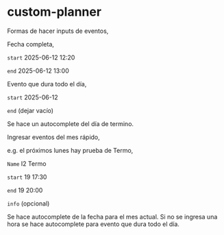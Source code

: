 # custom-planner

Formas de hacer inputs de eventos,

Fecha completa, 

```start``` 2025-06-12 12:20

```end``` 2025-06-12 13:00

Evento que dura todo el día,

```start``` 2025-06-12

```end``` (dejar vacío) 

Se hace un autocomplete del día de termino.

Ingresar eventos del mes rápido,

e.g. el próximos lunes hay prueba de Termo,

```Name``` I2 Termo

```start``` 19 17:30

```end``` 19 20:00

```info``` (opcional)

Se hace autocomplete de la fecha para el mes actual.
Si no se ingresa una hora se hace autocomplete para evento que dura todo el día.
